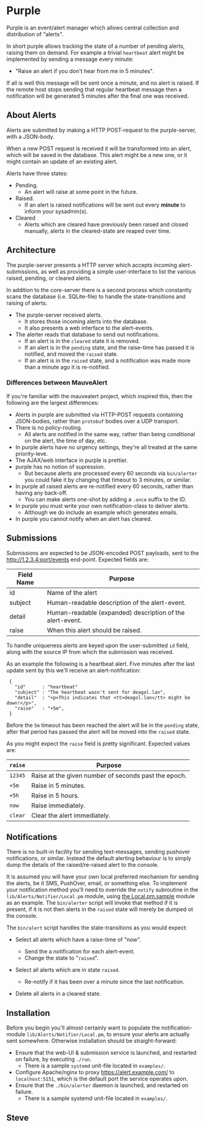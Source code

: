 # Purple

Purple is an event/alert manager which allows central collection and distribution of "alerts".

In short purple allows tracking the state of a number of pending alerts, raising them on demand.  For example a trivial `heartbeat` alert might be implemented by sending a message every minute:

* "Raise an alert if you don't hear from me in 5 minutes".

If all is well this message will be sent once a minute, and no alert is raised.  If the remote host stops sending that regular heartbeat message then a notification will be generated 5 minutes after the final one was received.




## About Alerts

Alerts are submitted by making a HTTP POST-request to the purple-server, with a JSON-body.

When a new POST request is received it will be transformed into an alert, which will be saved in the database.  This alert might be a new one, or it might contain an update of an existing alert.

Alerts have three states:

* Pending.
   * An alert will raise at some point in the future.
* Raised.
   * If an alert is raised notifications will be sent out every **minute** to inform your sysadmin(s).
* Cleared
   * Alerts which are cleared have previously been raised and closed manually, alerts in the cleared-state are reaped over time.


## Architecture

The purple-server presents a HTTP server which accepts incoming alert-submissions, as well as providing a simple user-interface to list the various raised, pending, or cleared alerts.

In addition to the core-server there is a second process which constantly scans the database (i.e. SQLite-file) to handle the state-transitions and raising of alerts.


* The purple-server received alerts.
   * It stores those incoming alerts into the database.
   * It also presents a web interface to the alert-events.
* The alerter reads that database to send out notifications.
   * If an alert is in the `cleared` state it is removed.
   * If an alert is in the `pending` state, and the raise-time has passed it is notified, and moved the `raised` state.
   * If an alert is in the `raised` state, and a notification was made more than a minute ago it is re-notified.


### Differences between MauveAlert

If you're familiar with the mauvealert project, which inspired this, then the following are the largest differences:

* Alerts in purple are submitted via HTTP-POST requests containing JSON-bodies, rather than `protobuf` bodies over a UDP transport.
* There is no policy-routing.
   * All alerts are notified in the same way, rather than being conditional on the alert, the time of day, etc.
* In purple alerts have no urgency settings, they're all treated at the same priority-leve.
* The AJAX/web interface in purple is prettier.
* purple has no notion of supression.
   * But because alerts are processed every 60 seconds via `bin/alerter` you could fake it by changing that timeout to 3 minutes, or similar.
* In purple all raised alerts are re-notified every 60 seconds, rather than having any back-off.
   * You can make alerts one-shot by adding a `.once` suffix to the ID.
* In purple you must write your own notification-class to deliver alerts.
   * Although we do include an example which generates emails.
* In purple you cannot notify when an alert has cleared.


## Submissions

Submissions are expected to be JSON-encoded POST payloads, sent
to the http://1.2.3.4:port/events end-point.  Expected fields are:

|Field Name | Purpose                                                   |
|-----------|-----------------------------------------------------------|
|id         | Name of the alert                                         |
|subject    | Human-readable description of the alert-event.            |
|detail     | Human-readable (expanded) description of the alert-event. |
|raise      | When this alert should be raised.                         |

To handle uniqueness alerts are keyed upon the user-submitted `id` field, along with the source IP from which the submission was received.

As an example the following is a heartbeat alert.  Five minutes after the last update sent by this we'll receive an alert-notification:


     {
       "id"      : "heartbeat"
       "subject" : "The heartbeat wasn't sent for deagol.lan",
       "detail"  : "<p>This indicates that <tt>deagol.lan</tt> might be down!</p>",
       "raise"   : "+5m",
     }

Before the `5m` timeout has been reached the alert will be in the `pending` state, after that period has passed the alert will be moved into the `raised` state.

As you might expect the `raise` field is pretty significant.  Expected values are:

|`raise`| Purpose                                                 |
|-------|---------------------------------------------------------|
|`12345`| Raise at the given number of seconds past the epoch.    |
| `+5m` | Raise in 5 minutes.                                     |
| `+5h` | Raise in 5 hours.                                       |
| `now` | Raise immediately.                                      |
|`clear`| Clear the alert immediately.                            |


## Notifications

There is no built-in facility for sending text-messages, sending pushover notifications, or similar.  Instead the default alerting behaviour is to simply dump the details of the raised/re-raised alert to the console.

It is assumed you will have your own local preferred mechanism for sending the alerts, be it SMS, PushOver, email, or something else.  To implement your notification method you'll need to override the `notify` subroutine in the `lib/Alerts/Notifier/Local.pm` module, using [the Local.pm.sample](https://github.com/skx/purple/blob/master/lib/Alerts/Notifier/Local.pm.sample) module as an example.  The `bin/alerter` script will invoke that method if it is present, if it is not then alerts in the `raised` state will merely be dumped ot the console.

The `bin/alert` script handles the state-transitions as you would expect:

* Select all alerts which have a raise-time of "now".
    * Send the a notification for each alert-event.
    * Change the state to "`raised`".

* Select all alerts which are in state `raised`.
   * Re-notify if it has been over a minute since the last notification.

* Delete all alerts in a cleared state.


## Installation

Before you begin you'll almost certainly want to populate the notification-module `lib/Alerts/Notifier/Local.pm`, to ensure your alerts are actually sent somewhere.  Otherwise installation should be straight-forward:


* Ensure that the web-UI & submission service is launched, and restarted on failure, by executing `./run`.
   * There is a sample `systemd` unit-file located in `examples/`.
* Configure Apache/nginx to proxy https://alert.example.com/ to `localhost:5151`, which is the default port the service operates upon.
* Ensure that the `./bin/alerter` daemon is launched, and restarted on failure.
   * There is a sample systemd unit-file located in `examples/`.



Steve
--

